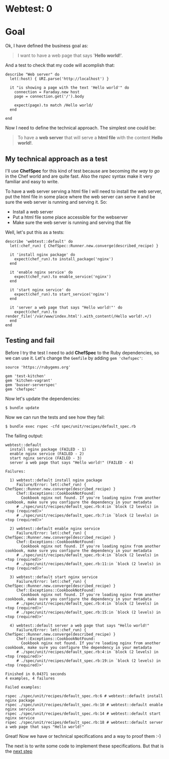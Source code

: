 # Webtest: 0

# Goal

Ok, I have defined the business goal as:

> I want to have a web page that says '**Hello world!**'.

And a test to check that my code will acomplish that:

```
describe "Web server" do
  let(:host) { URI.parse('http://localhost') }

  it "is showing a page with the text 'Hello world'" do
    connection = Faraday.new host
    page = connection.get('/').body

    expect(page).to match /Hello world/
  end

end
```

Now I need to define the technical approach. The simplest one could be:

> To have a **web server** that will serve a **html file** with the content **Hello world!**.

## My technical approach as a test

I'll use **ChefSpec** for this kind of test because are becoming *the way to go* in the Chef world and are quite fast.
Also the *rspec* syntax make it very familiar and easy to write.

To have a web server serving a html file I will need to install the web server, put the html file in some place where the web server can serve it and be sure the web server is running and serving it. So:

* Install a web server
* Put a html file some place accessible for the webserver
* Make sure the web server is running and serving that file

Well, let's put this as a tests:

```
describe 'webtest::default' do
  let(:chef_run) { ChefSpec::Runner.new.converge(described_recipe) }

  it 'install nginx package' do
    expect(chef_run).to install_package('nginx')
  end

  it 'enable nginx service' do
    expect(chef_run).to enable_service('nginx')
  end

  it 'start nginx service' do
    expect(chef_run).to start_service('nginx')
  end

  it 'server a web page that says "Hello world!"' do
    expect(chef_run).to render_file('/var/www/index.html').with_content(/Hello world!.+/)
  end
end
```

## Testing and fail

Before I try the test I need to add **ChefSpec** to the Ruby dependencies, so we can use it. Let's change the `Gemfile` by adding `gem 'chefspec'`:

```
source 'https://rubygems.org'

gem 'test-kitchen'
gem 'kitchen-vagrant'
gem 'busser-serverspec'
gem 'chefspec'
```
Now let's update the dependencies:
```
$ bundle update
```

Now we can run the tests and see how they fail:
```
$ bundle exec rspec -cfd spec/unit/recipes/default_spec.rb
```

The failing output:
```
webtest::default
  install nginx package (FAILED - 1)
  enable nginx service (FAILED - 2)
  start nginx service (FAILED - 3)
  server a web page that says "Hello world!" (FAILED - 4)

Failures:

  1) webtest::default install nginx package
     Failure/Error: let(:chef_run) { ChefSpec::Runner.new.converge(described_recipe) }
     Chef::Exceptions::CookbookNotFound:
       Cookbook nginx not found. If you're loading nginx from another cookbook, make sure you configure the dependency in your metadata
     # ./spec/unit/recipes/default_spec.rb:4:in `block (2 levels) in <top (required)>'
     # ./spec/unit/recipes/default_spec.rb:7:in `block (2 levels) in <top (required)>'

  2) webtest::default enable nginx service
     Failure/Error: let(:chef_run) { ChefSpec::Runner.new.converge(described_recipe) }
     Chef::Exceptions::CookbookNotFound:
       Cookbook nginx not found. If you're loading nginx from another cookbook, make sure you configure the dependency in your metadata
     # ./spec/unit/recipes/default_spec.rb:4:in `block (2 levels) in <top (required)>'
     # ./spec/unit/recipes/default_spec.rb:11:in `block (2 levels) in <top (required)>'

  3) webtest::default start nginx service
     Failure/Error: let(:chef_run) { ChefSpec::Runner.new.converge(described_recipe) }
     Chef::Exceptions::CookbookNotFound:
       Cookbook nginx not found. If you're loading nginx from another cookbook, make sure you configure the dependency in your metadata
     # ./spec/unit/recipes/default_spec.rb:4:in `block (2 levels) in <top (required)>'
     # ./spec/unit/recipes/default_spec.rb:15:in `block (2 levels) in <top (required)>'

  4) webtest::default server a web page that says "Hello world!"
     Failure/Error: let(:chef_run) { ChefSpec::Runner.new.converge(described_recipe) }
     Chef::Exceptions::CookbookNotFound:
       Cookbook nginx not found. If you're loading nginx from another cookbook, make sure you configure the dependency in your metadata
     # ./spec/unit/recipes/default_spec.rb:4:in `block (2 levels) in <top (required)>'
     # ./spec/unit/recipes/default_spec.rb:19:in `block (2 levels) in <top (required)>'

Finished in 0.04371 seconds
4 examples, 4 failures

Failed examples:

rspec ./spec/unit/recipes/default_spec.rb:6 # webtest::default install nginx package
rspec ./spec/unit/recipes/default_spec.rb:10 # webtest::default enable nginx service
rspec ./spec/unit/recipes/default_spec.rb:14 # webtest::default start nginx service
rspec ./spec/unit/recipes/default_spec.rb:18 # webtest::default server a web page that says "Hello world!"
```


Great! Now we have or technical specifications and a way to proof them :-)

The next is to write some code to implement these specifications. But that is the [next step][1]

  [1]: ../webtest-3
